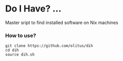 # Do I Have? ...
Master sript to find installed software on Nix machines

### How to use?
```
git clone https://github.com/olitus/dih
cd dih
source dih.sh
```

